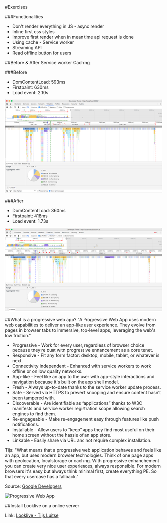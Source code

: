 #Exercises

###Functionalities
- Don't render everything in JS - async render
- Inline first css styles
- Improve first render when in mean time api request is done
- Using cache - Service worker
- Streaming API 
- Read offline button for users

##Before & After Service worker Caching

###Before
- DomContentLoad: 593ms
- Firstpaint: 630ms
- Load event: 2.10s

![Before SW](images/sw-before.jpg)

###After 
- DomContentLoad: 360ms
- Firstpaint: 418ms
- Load event: 1.73s 

![Before SW](images/sw-after.jpg)

##What is a progressive web app?
"A Progressive Web App uses modern web capabilities to deliver an app-like user experience. They evolve from pages in browser tabs to immersive, top-level apps, leveraging the web's low friction."

- Progressive - Work for every user, regardless of browser choice because they’re built with progressive enhancement as a core tenet.
- Responsive - Fit any form factor: desktop, mobile, tablet, or whatever is next.
- Connectivity independent - Enhanced with service workers to work offline or on low quality networks.
- App-like - Feel like an app to the user with app-style interactions and navigation because it's built on the app shell model.
- Fresh - Always up-to-date thanks to the service worker update process.
- Safe - Served via HTTPS to prevent snooping and ensure content hasn’t been tampered with.
- Discoverable - Are identifiable as “applications” thanks to W3C manifests and service worker registration scope allowing search engines to find them.
- Re-engageable - Make re-engagement easy through features like push notifications.
- Installable - Allow users to “keep” apps they find most useful on their home screen without the hassle of an app store.
- Linkable - Easily share via URL and not require complex installation.

Tijs: "What means that a progressive web application behaves and feels like an app, but uses modern browser technologies. Think of one page apps with geolocation, localstorage or caching. With progressive enhanchement you can create very nice user experiences, always responsible. For modern browsers it's easy but always think minimal first, create everything PE. So that every usercase has a fallback." 

Source: [Google Developers](https://developers.google.com/web/progressive-web-apps)

![Progressive Web App](https://addyosmani.com/assets/getting-started-pwa/pwa-general-ff-@1x.jpg)

##Install Looklive on a online server

Link: [Looklive - Tijs Luitse](https://ubuntu.tijsluitse.com)

